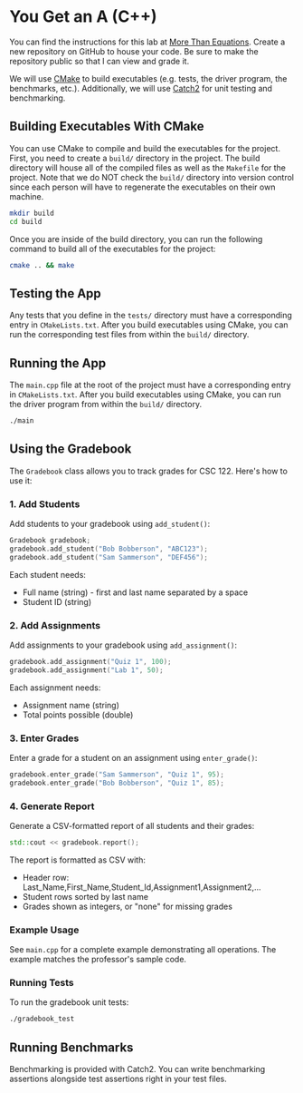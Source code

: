 # You Get an A (C++)

You can find the instructions for this lab at [More Than Equations][more-than-equations]. Create a new repository on GitHub to house your code. Be sure to make the repository public so that I can view and grade it.

We will use [CMake][cmake] to build executables (e.g. tests, the driver program, the benchmarks, etc.). Additionally, we will use [Catch2][catch2] for unit testing and benchmarking.

## Building Executables With CMake

You can use CMake to compile and build the executables for the project. First, you need to create a `build/` directory in the project. The build directory will house all of the compiled files as well as the `Makefile` for the project. Note that we do NOT check the `build/` directory into version control since each person will have to regenerate the executables on their own machine.

```bash
mkdir build
cd build
```

Once you are inside of the build directory, you can run the following command to build all of the executables for the project:

```bash
cmake .. && make
```

## Testing the App

Any tests that you define in the `tests/` directory must have a corresponding entry in `CMakeLists.txt`. After you build executables using CMake, you can run the corresponding test files from within the `build/` directory.

## Running the App

The `main.cpp` file at the root of the project must have a corresponding entry in `CMakeLists.txt`. After you build executables using CMake, you can run the driver program from within the `build/` directory.

```bash
./main
```

## Using the Gradebook

The `Gradebook` class allows you to track grades for CSC 122. Here's how to use it:

### 1. Add Students

Add students to your gradebook using `add_student()`:

```cpp
Gradebook gradebook;
gradebook.add_student("Bob Bobberson", "ABC123");
gradebook.add_student("Sam Sammerson", "DEF456");
```

Each student needs:
- Full name (string) - first and last name separated by a space
- Student ID (string)

### 2. Add Assignments

Add assignments to your gradebook using `add_assignment()`:

```cpp
gradebook.add_assignment("Quiz 1", 100);
gradebook.add_assignment("Lab 1", 50);
```

Each assignment needs:
- Assignment name (string)
- Total points possible (double)

### 3. Enter Grades

Enter a grade for a student on an assignment using `enter_grade()`:

```cpp
gradebook.enter_grade("Sam Sammerson", "Quiz 1", 95);
gradebook.enter_grade("Bob Bobberson", "Quiz 1", 85);
```

### 4. Generate Report

Generate a CSV-formatted report of all students and their grades:

```cpp
std::cout << gradebook.report();
```

The report is formatted as CSV with:
- Header row: Last_Name,First_Name,Student_Id,Assignment1,Assignment2,...
- Student rows sorted by last name
- Grades shown as integers, or "none" for missing grades

### Example Usage

See `main.cpp` for a complete example demonstrating all operations. The example matches the professor's sample code.

### Running Tests

To run the gradebook unit tests:

```bash
./gradebook_test
```

## Running Benchmarks

Benchmarking is provided with Catch2. You can write benchmarking assertions alongside test assertions right in your test files.

[catch2]: https://github.com/catchorg/Catch2
[cmake]: https://cmake.org/
[more-than-equations]: https://morethanequations.com/Computer-Science/Labs/You-Get-an-A
